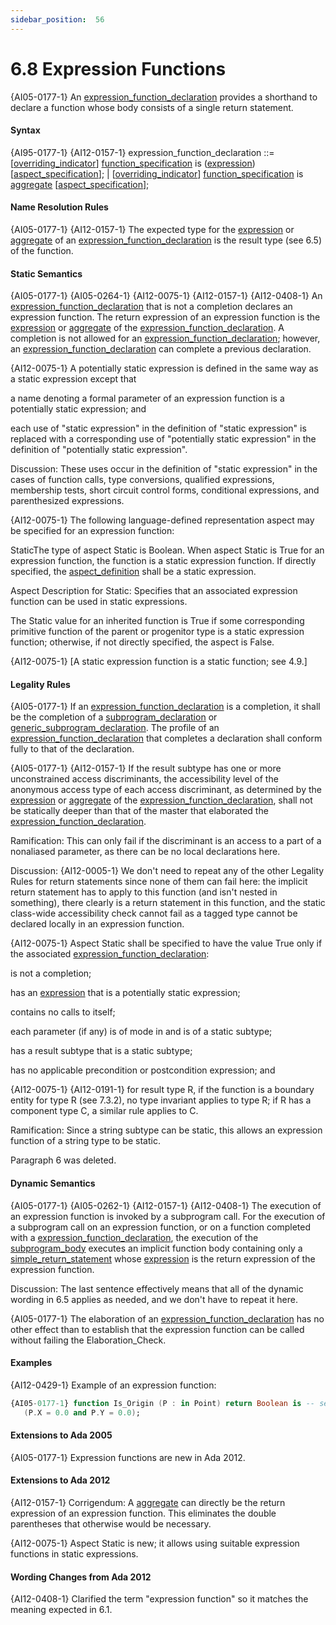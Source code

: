 ```yaml
---
sidebar_position:  56
---
```


# 6.8  Expression Functions

{AI05-0177-1} An [expression_function_declaration](./AA-6.8#S0228) provides a shorthand to declare a function whose body consists of a single return statement. 


#### Syntax

{AI95-0177-1} {AI12-0157-1} expression_function_declaration<a id="S0228"></a> ::= 
   [[overriding_indicator](./AA-8.3#S0234)]
   [function_specification](./AA-6.1#S0198) is
       ([expression](./AA-4.4#S0132))
       [[aspect_specification](./AA-13.1#S0346)];
 | [[overriding_indicator](./AA-8.3#S0234)]
   [function_specification](./AA-6.1#S0198) is
       [aggregate](./AA-4.3#S0106)
       [[aspect_specification](./AA-13.1#S0346)];


#### Name Resolution Rules

{AI05-0177-1} {AI12-0157-1} The expected type for the [expression](./AA-4.4#S0132) or [aggregate](./AA-4.3#S0106) of an [expression_function_declaration](./AA-6.8#S0228) is the result type (see 6.5) of the function. 


#### Static Semantics

{AI05-0177-1} {AI05-0264-1} {AI12-0075-1} {AI12-0157-1} {AI12-0408-1} An [expression_function_declaration](./AA-6.8#S0228) that is not a completion declares an expression function. The return expression of an expression function is the [expression](./AA-4.4#S0132) or [aggregate](./AA-4.3#S0106) of the [expression_function_declaration](./AA-6.8#S0228). A completion is not allowed for an [expression_function_declaration](./AA-6.8#S0228); however, an [expression_function_declaration](./AA-6.8#S0228) can complete a previous declaration.

{AI12-0075-1} A potentially static expression is defined in the same way as a static expression except that

a name denoting a formal parameter of an expression function is a potentially static expression; and

each use of "static expression" in the definition of "static expression" is replaced with a corresponding use of "potentially static expression" in the definition of "potentially static expression". 

Discussion: These uses occur in the definition of "static expression" in the cases of function calls, type conversions, qualified expressions, membership tests, short circuit control forms, conditional expressions, and parenthesized expressions. 

{AI12-0075-1} The following language-defined representation aspect may be specified for an expression function:

StaticThe type of aspect Static is Boolean. When aspect Static is True for an expression function, the function is a static expression function. If directly specified, the [aspect_definition](./AA-13.1#S0348) shall be a static expression.

Aspect Description for Static: Specifies that an associated expression function can be used in static expressions.

The Static value for an inherited function is True if some corresponding primitive function of the parent or progenitor type is a static expression function; otherwise, if not directly specified, the aspect is False. 

{AI12-0075-1} [A static expression function is a static function; see 4.9.] 


#### Legality Rules

{AI05-0177-1} If an [expression_function_declaration](./AA-6.8#S0228) is a completion, it shall be the completion of a [subprogram_declaration](./AA-6.1#S0195) or [generic_subprogram_declaration](./AA-12.1#S0311). The profile of an [expression_function_declaration](./AA-6.8#S0228) that completes a declaration shall conform fully to that of the declaration.

{AI05-0177-1} {AI12-0157-1} If the result subtype has one or more unconstrained access discriminants, the accessibility level of the anonymous access type of each access discriminant, as determined by the [expression](./AA-4.4#S0132) or [aggregate](./AA-4.3#S0106) of the [expression_function_declaration](./AA-6.8#S0228), shall not be statically deeper than that of the master that elaborated the [expression_function_declaration](./AA-6.8#S0228).

Ramification: This can only fail if the discriminant is an access to a part of a nonaliased parameter, as there can be no local declarations here. 

Discussion: {AI12-0005-1} We don't need to repeat any of the other Legality Rules for return statements since none of them can fail here: the implicit return statement has to apply to this function (and isn't nested in something), there clearly is a return statement in this function, and the static class-wide accessibility check cannot fail as a tagged type cannot be declared locally in an expression function. 

{AI12-0075-1} Aspect Static shall be specified to have the value True only if the associated [expression_function_declaration](./AA-6.8#S0228):

is not a completion;

has an [expression](./AA-4.4#S0132) that is a potentially static expression;

contains no calls to itself;

each parameter (if any) is of mode in and is of a static subtype;

has a result subtype that is a static subtype;

has no applicable precondition or postcondition expression; and

{AI12-0075-1} {AI12-0191-1} for result type R, if the function is a boundary entity for type R (see 7.3.2), no type invariant applies to type R; if R has a component type C, a similar rule applies to C. 

Ramification: Since a string subtype can be static, this allows an expression function of a string type to be static. 

Paragraph 6 was deleted. 


#### Dynamic Semantics

{AI05-0177-1} {AI05-0262-1} {AI12-0157-1} {AI12-0408-1} The execution of an expression function is invoked by a subprogram call. For the execution of a subprogram call on an expression function, or on a function completed with a [expression_function_declaration](./AA-6.8#S0228), the execution of the [subprogram_body](./AA-6.3#S0216) executes an implicit function body containing only a [simple_return_statement](./AA-6.5#S0222) whose [expression](./AA-4.4#S0132) is the return expression of the expression function.

Discussion: The last sentence effectively means that all of the dynamic wording in 6.5 applies as needed, and we don't have to repeat it here. 

{AI05-0177-1} The elaboration of an [expression_function_declaration](./AA-6.8#S0228) has no other effect than to establish that the expression function can be called without failing the Elaboration_Check. 


#### Examples

{AI12-0429-1} Example of an expression function: 

```ada
{AI05-0177-1} function Is_Origin (P : in Point) return Boolean is -- see 3.9
   (P.X = 0.0 and P.Y = 0.0);

```


#### Extensions to Ada 2005

{AI05-0177-1} Expression functions are new in Ada 2012. 


#### Extensions to Ada 2012

{AI12-0157-1} Corrigendum: A [aggregate](./AA-4.3#S0106) can directly be the return expression of an expression function. This eliminates the double parentheses that otherwise would be necessary.

{AI12-0075-1} Aspect Static is new; it allows using suitable expression functions in static expressions. 


#### Wording Changes from Ada 2012

{AI12-0408-1} Clarified the term "expression function" so it matches the meaning expected in 6.1. 

